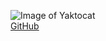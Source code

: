 ![Image of Yaktocat](https://octodex.github.com/images/yaktocat.png)<br />[GitHub](http://github.com)

